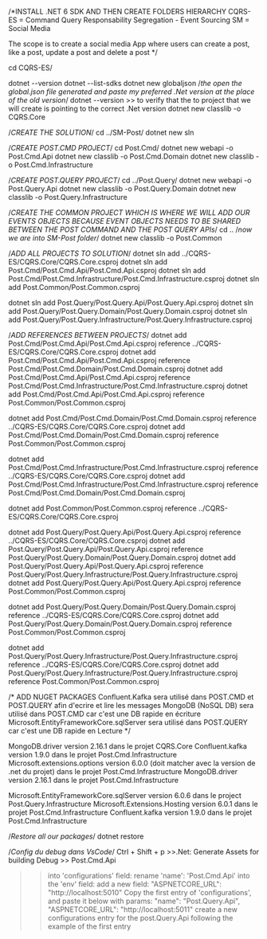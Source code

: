 /*INSTALL .NET 6 SDK AND THEN CREATE FOLDERS HIERARCHY
  CQRS-ES = Command Query Responsability Segregation - Event Sourcing 
  SM = Social Media

  The scope is to create a social media App where users can create a post, like a post, update a post and delete a post
*/


cd CQRS-ES/

dotnet --version
dotnet --list-sdks
dotnet new globaljson /*the open the global.json file generated and paste my preferred .Net version at the place of the old version*/
dotnet --version >> to verify that the to project that we will create is pointing to the correct .Net version
dotnet new classlib -o CQRS.Core

/*CREATE THE SOLUTION*/
cd ../SM-Post/
dotnet new sln

/*CREATE POST.CMD PROJECT*/
cd Post.Cmd/
dotnet new webapi -o Post.Cmd.Api
dotnet new classlib -o Post.Cmd.Domain
dotnet new classlib -o Post.Cmd.Infrastructure

/*CREATE POST.QUERY PROJECT*/
cd ../Post.Query/
dotnet new webapi -o Post.Query.Api
dotnet new classlib -o Post.Query.Domain
dotnet new classlib -o Post.Query.Infrastructure

/*CREATE THE COMMON PROJECT WHICH IS WHERE WE WILL ADD OUR EVENTS OBJECTS BECAUSE EVENT OBJECTS NEEDS TO BE SHARED BETWEEN 
THE POST COMMAND AND THE POST QUERY APIs*/
cd .. /*now we are into SM-Post folder*/
dotnet new classlib -o Post.Common

/*ADD ALL PROJECTS TO SOLUTION*/
dotnet sln add ../CQRS-ES/CQRS.Core/CQRS.Core.csproj
dotnet sln add Post.Cmd/Post.Cmd.Api/Post.Cmd.Api.csproj
dotnet sln add Post.Cmd/Post.Cmd.Infrastructure/Post.Cmd.Infrastructure.csproj
dotnet sln add Post.Common/Post.Common.csproj

dotnet sln add Post.Query/Post.Query.Api/Post.Query.Api.csproj
dotnet sln add Post.Query/Post.Query.Domain/Post.Query.Domain.csproj
dotnet sln add Post.Query/Post.Query.Infrastructure/Post.Query.Infrastructure.csproj


/*ADD REFERENCES BETWEEN PROJECTS*/
dotnet add Post.Cmd/Post.Cmd.Api/Post.Cmd.Api.csproj reference ../CQRS-ES/CQRS.Core/CQRS.Core.csproj
dotnet add Post.Cmd/Post.Cmd.Api/Post.Cmd.Api.csproj reference Post.Cmd/Post.Cmd.Domain/Post.Cmd.Domain.csproj
dotnet add Post.Cmd/Post.Cmd.Api/Post.Cmd.Api.csproj reference Post.Cmd/Post.Cmd.Infrastructure/Post.Cmd.Infrastructure.csproj
dotnet add Post.Cmd/Post.Cmd.Api/Post.Cmd.Api.csproj reference Post.Common/Post.Common.csproj 

dotnet add Post.Cmd/Post.Cmd.Domain/Post.Cmd.Domain.csproj reference ../CQRS-ES/CQRS.Core/CQRS.Core.csproj 
dotnet add Post.Cmd/Post.Cmd.Domain/Post.Cmd.Domain.csproj reference Post.Common/Post.Common.csproj 

dotnet add Post.Cmd/Post.Cmd.Infrastructure/Post.Cmd.Infrastructure.csproj reference ../CQRS-ES/CQRS.Core/CQRS.Core.csproj 
dotnet add Post.Cmd/Post.Cmd.Infrastructure/Post.Cmd.Infrastructure.csproj reference Post.Cmd/Post.Cmd.Domain/Post.Cmd.Domain.csproj

dotnet add Post.Common/Post.Common.csproj reference ../CQRS-ES/CQRS.Core/CQRS.Core.csproj

dotnet add Post.Query/Post.Query.Api/Post.Query.Api.csproj reference ../CQRS-ES/CQRS.Core/CQRS.Core.csproj
dotnet add Post.Query/Post.Query.Api/Post.Query.Api.csproj reference Post.Query/Post.Query.Domain/Post.Query.Domain.csproj
dotnet add Post.Query/Post.Query.Api/Post.Query.Api.csproj reference Post.Query/Post.Query.Infrastructure/Post.Query.Infrastructure.csproj
dotnet add Post.Query/Post.Query.Api/Post.Query.Api.csproj reference Post.Common/Post.Common.csproj

dotnet add Post.Query/Post.Query.Domain/Post.Query.Domain.csproj reference ../CQRS-ES/CQRS.Core/CQRS.Core.csproj
dotnet add Post.Query/Post.Query.Domain/Post.Query.Domain.csproj reference Post.Common/Post.Common.csproj

dotnet add Post.Query/Post.Query.Infrastructure/Post.Query.Infrastructure.csproj reference ../CQRS-ES/CQRS.Core/CQRS.Core.csproj
dotnet add Post.Query/Post.Query.Infrastructure/Post.Query.Infrastructure.csproj reference Post.Common/Post.Common.csproj

/* ADD NUGET PACKAGES
  Confluent.Kafka sera utilisé dans POST.CMD et POST.QUERY afin d'ecrire et lire les messages
  MongoDB (NoSQL DB) sera utilisé dans POST.CMD car c'est une DB rapide en écriture
  Microsoft.EntityFrameworkCore.sqlServer sera utilisé dans POST.QUERY car c'est une DB rapide en Lecture
*/

MongoDB.driver version 2.16.1 dans le projet CQRS.Core
Confluent.kafka version 1.9.0 dans le projet Post.Cmd.Infrastructure
Microsoft.extensions.options version 6.0.0 (doit matcher avec la version de .net du projet) dans le projet Post.Cmd.Infrastructure
MongoDB.driver version 2.16.1 dans le projet Post.Cmd.Infrastructure

Microsoft.EntityFrameworkCore.sqlServer version 6.0.6 dans le project Post.Query.Infrastructure
Microsoft.Extensions.Hosting version 6.0.1 dans le projet Post.Cmd.Infrastructure
Confluent.kafka version 1.9.0 dans le projet Post.Cmd.Infrastructure

/*Restore all our packages*/
dotnet restore

/*Config du debug dans VsCode*/
Ctrl + Shift + p >>.Net: Generate Assets for building Debug >> Post.Cmd.Api 
  >> into 'configurations' field: rename 'name': 'Post.Cmd.Api'
  >> into the 'env' field: add a new field: "ASPNETCORE_URL": "http://localhost:5010"
  >> Copy the first entry of 'configurations', and paste it below with params:
      "name": "Post.Query.Api",
      "ASPNETCORE_URL": "http://localhost:5011"
create a new configurations entry for the post.Query.Api following the example of the first entry